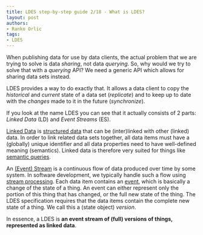 ```yaml
---
title: LDES step-by-step guide 2/18 - What is LDES?
layout: post
authors:
- Ranko Orlic
tags:
- LDES
---
```

When publishing data for use by data clients, the actual problem that we are trying to solve is data _sharing_, not data _querying_. So, why would we try to solve that with a _querying_ API? We need a generic API which allows for sharing data sets instead.

LDES provides a way to do exactly that. It allows a data client to copy the _historical_ and _current_ state of a data set (*replicate*) and to keep up to date with the _changes_ made to it in the future (*synchronize*).

If you look at the name LDES you can see that it actually consists of 2 parts: _Linked Data_ (LD) and _Event Streams_ (ES).

[Linked Data](https://en.wikipedia.org/wiki/Linked_data) is [structured data](https://www.ibm.com/think/topics/structured-vs-unstructured-data) that can be (inter)linked with other (linked) data. In order to link related data sets together, all data items must have a (globally) unique identifier and all data properties need to have well-defined meaning (semantics). Linked data is therefore very suited for things like [semantic queries](https://en.wikipedia.org/wiki/Semantic_query).

An [(Event) Stream](https://en.wikipedia.org/wiki/Stream_(computing)) is a continuous flow of data produced over time by some system. In software development, we typically handle such a flow using [stream processing](https://en.wikipedia.org/wiki/Stream_processing). Each data item contains an [event](https://en.wikipedia.org/wiki/Event_(computing)), which is basically a change of the state of a thing. An event can either represent only the portion of this thing that has changed, or the full new state of the thing. The LDES specification requires that the data items contain the complete new state of a thing. We call this a (state object) _version_.

In essence, a LDES is **an event stream of (full) versions of things, represented as linked data**.
